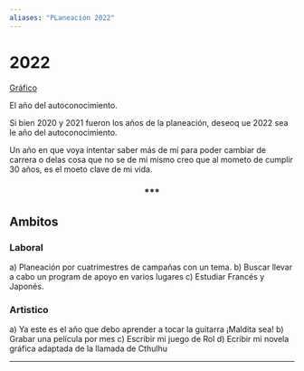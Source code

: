 ```yaml
---
aliases: "PLaneación 2022"
---
```


# 2022

[Gráfico](https://www.vertex42.com/blog/business/analyze-data-with-a-calendar-chart-in-excel.html)

El año del autoconocimiento.

Si bien 2020 y 2021 fueron los años de la planeación, deseoq ue 2022 sea le año del autoconocimiento.

Un año en que voya intentar saber más de mí para poder cambiar de carrera o delas cosa que no se de mi mismo creo que al mometo de cumplir 30 años, es el moeto clave de mi vida.

<div align='center'>
<h3> *** </h3>
</div>

## Ambitos

### Laboral

a) Planeación por cuatrimestres de campañas con un tema.
b) Buscar llevar a cabo un program de apoyo en varios lugares
c) Estudiar Francés y Japonés.


### Artistico

a) Ya este es el año que debo aprender a tocar la guitarra ¡Maldita sea!
b) Grabar una película por mes
c) Escribir mi juego de Rol
d) Ecribir mi novela gráfica adaptada de la llamada de Cthulhu

---
